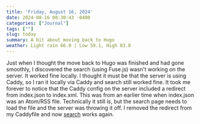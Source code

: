 ```yaml
---
title: 'Friday, August 16, 2024'
date: 2024-08-16 08:30:43 -0400
categories: ["Journal"]
tags: [""]
slug: today
summary: A bit about moving back to Hugo
weather: Light rain 66.0 | Low 59.1, High 83.8
---
```


Just when I thought the move back to Hugo was finished and had gone smoothly, I discovered the search (using Fuse.js) wasn't working on the server. It worked fine locally. I thought it must be that the server is using Caddy, so I ran it locally via Caddy and search still worked fine. It took me forever to notice that the Caddy config on the server included a redirect from index.json to index.xml. This was from an earlier time when index.json was an Atom/RSS file. Technically it still is, but the search page needs to load the file and the server was throwing it off. I removed the redirect from my Caddyfile and now [search](/search/) works again.
